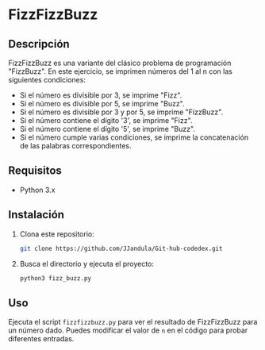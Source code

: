# FizzFizzBuzz

## Descripción

FizzFizzBuzz es una variante del clásico problema de programación "FizzBuzz". En este ejercicio, se imprimen números del 1 al n con las siguientes condiciones:

- Si el número es divisible por 3, se imprime "Fizz".
- Si el número es divisible por 5, se imprime "Buzz".
- Si el número es divisible por 3 y por 5, se imprime "FizzBuzz".
- Si el número contiene el dígito '3', se imprime "Fizz".
- Si el número contiene el dígito '5', se imprime "Buzz".
- Si el número cumple varias condiciones, se imprime la concatenación de las palabras correspondientes.

## Requisitos

- Python 3.x

## Instalación

1. Clona este repositorio:

    ```sh
    git clone https://github.com/JJandula/Git-hub-codedex.git
    ```

2. Busca el directorio y ejecuta el proyecto:

    ```sh
    python3 fizz_buzz.py
    ```

## Uso

Ejecuta el script `fizzfizzbuzz.py` para ver el resultado de FizzFizzBuzz para un número dado. Puedes modificar el valor de `n` en el código para probar diferentes entradas.